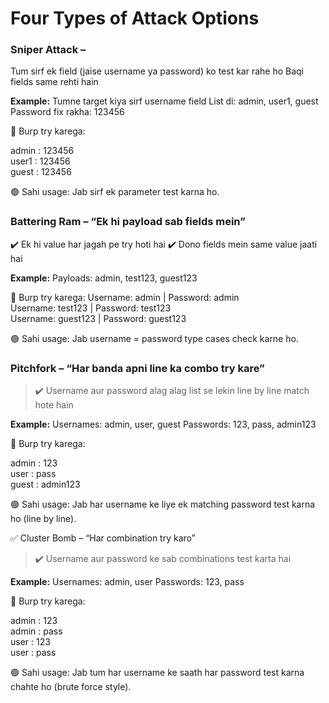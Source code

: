 # Four Types of Attack Options

### Sniper Attack –

Tum sirf ek field (jaise username ya password) ko test kar rahe ho
Baqi fields same rehti hain

**Example:**
Tumne target kiya sirf username field
List di: admin, user1, guest
Password fix rakha: 123456

🔫 Burp try karega:

admin : 123456  
user1 : 123456  
guest : 123456

🟢 Sahi usage: Jab sirf ek parameter test karna ho.

### Battering Ram – “Ek hi payload sab fields mein”

✔️ Ek hi value har jagah pe try hoti hai
✔️ Dono fields mein same value jaati hai

**Example:**
Payloads: admin, test123, guest123

🔫 Burp try karega:
Username: admin | Password: admin  
Username: test123 | Password: test123  
Username: guest123 | Password: guest123

🟢 Sahi usage: Jab username = password type cases check karne ho.

### Pitchfork – “Har banda apni line ka combo try kare”

> ✔️ Username aur password alag alag list se lekin line by line match hote hain

**Example:**
Usernames: admin, user, guest
Passwords: 123, pass, admin123

🔫 Burp try karega:

admin : 123  
user  : pass  
guest : admin123

🟢 Sahi usage: Jab har username ke liye ek matching password test karna ho (line by line).

✅ Cluster Bomb – “Har combination try karo”

> ✔️ Username aur password ke sab combinations test karta hai

**Example:**
Usernames: admin, user
Passwords: 123, pass

🔫 Burp try karega:

admin : 123  
admin : pass  
user  : 123  
user  : pass

🟢 Sahi usage: Jab tum har username ke saath har password test karna chahte ho (brute force style).

